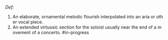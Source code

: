 _Def:_
1. An elaborate, ornamental melodic flourish interpolated into an aria or other vocal piece.
2. An extended virtuosic section for the soloist usually near the end of a movement of a concerto.
#in-progress 